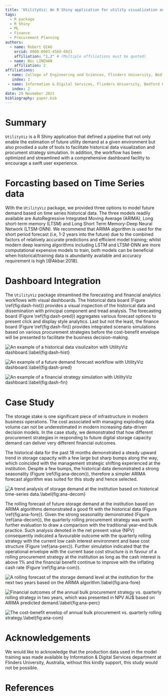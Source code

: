 ```yaml
---
title: 'UtilityViz: An R Shiny application for utility visualization and future planning'
tags:
  - R package
  - R Shiny
  - ML
  - Finance
  - Procurement Planning 
authors:
  - name: Robert QIAO
    orcid: 0000-0003-4569-6921
    affiliation: "1,2" # (Multiple affiliations must be quoted)
  - name: Bec LINEHAN
    affiliation: 2
affiliations:
 - name: College of Engineering and Sciences, Flinders University, Bedford Park, SA 5042, Australia
   index: 1
 - name: Information & Digital Services, Flinders University, Bedford Park, SA 5042, Australia
   index: 2
date: 29 November 2021
bibliography: paper.bib
---
```

# Summary
`UtilityViz` is a R Shiny application that defined a pipeline that not only enable the estimation of future utility demand at a given environment but also provdied a suite of tools to facilitate historical data visualization and procument strategy simulation. In addition, the workflow has been optimized and streamlined with a comprehensive dashboard facility to encourage a swift user experience.


# Forcasting based on Time Series data
With the `UtilityViz` package, we provided three options to model future demand based on time series historical data. The three models readily available are AutoRegressive Integrated Moving Average (ARIMA), Long short-term memory (LTSM) and Long Short Term Memory-Deep Neural Network (LTSM-DNN). We recommend that ARIMA algorithm is used for the short period forecast (i.e, 1-2 years into the future) due to the combined factors of relatively accurate predictions and efficient model training; whilst modern deep learning algorithms including LSTM and LTSM-DNN are more computational expensive models to train, both models can be beneficial when historical/training data is abundantly available and accuracy requirement is high [@Akbar:2018].

# Dashboard Integration

The `UtilityViz` package streamlined the forecasting and financial analytics workflows with visual dashboards. The historical data board (Figure \ref{fig:dash-hist}) provides a visual inspection of the historical data and dissemination with principal component and tread analysis. The forecasting board (Figure \ref{fig:dash-pred}) aggregates various forecast options to present click and display style analytics. Last but not the least, the finance board (Figure \ref{fig:dash-fin}) provides integrated scenario simulations based on various procurement strategies before the cost-benefit envelope will be presented to facilitate the business decision-making.

![An example of a historical data visulizaiton with UtilityViz dashboard.\label{fig:dash-hist}](img/dash-hist.png) <!--- { width=80% } -->

![An example of a future demand forecast workflow with UtilityViz dashboard.\label{fig:dash-pred}](img/dash-fore.png) <!--- { width=99% } --->

![An example of a financial strategy simulation with UtilityViz dashboard.\label{fig:dash-fin}](img/dash-fin.png) <!--- { width=80% } -->

# Case Study
The storage stake is one significant piece of infrastructure in modern business operations. The cost associated with managing exploding data volume can not be underestimated in modern increasing data-driven decision models. In the case study, we demonstrated that how different procurement strategies in responding to future digital storage capacity demand can deliver very different financial outcomes. 

The historical data for the past 18 months demonstrated a steady upward trend in storage capacity with a few large but sharp bumps along the way, which coincided with the management strategic shifting experienced at the institution. Despite a few bumps, the historical data demonstrated a strong seasonality (Figure \ref{fig:ana-decom}), therefore a simpler ARIMA forecast algorithm was suited for this study and hence selected. 

![A trend analysis of storage demand at the institution based on historical time-series data.\label{fig:ana-decom}](img/Rplot-decom.png) <!--- { width=80% } -->

The rolling forecast of future storage demand at the institution based on ARIMA algorithms demonstrated a good fit with the historical data (Figure \ref{fig:ana-fore}). Given the strong seasonality demonstrated (Figure \ref{ana-decom}),  the quarterly rolling procurement strategy was worth further evaluation to draw a comparison with the traditional year-end bulk practice. Such analysis denoted in the net present value (NPV) consequently indicated a favourable outcome with the quarterly rolling strategy with the current low cash interest environment and base cost structure (Figure \ref{ana-perc}). Further simulation indicated that the operational envelope with the current base cost structure is in favour of a rolling procurement strategy at the institution as long as the cash interest is above 1% and the financial benefit continue to improve with the inflating cash rate (Figure \ref{fig:ana-com}). 

![A rolling forecast of the storage demand level at the institution for the next two years based on the ARIMA algorithm.\label{fig:ana-fore}](img/Rplot-fore.png)<!--- { width=80% } -->

![Financial outcomes of the annual bulk procurement strategy vs. quarterly rolling strategy in two years, which was presented in NPV AU$ based on ARIMA predicted demand.\label{fig:ana-perc}](img/Rplot-perc.png) <!--- { width=80% } -->

![The cost-benefit envelop of annual bulk procurement vs. quarterly rolling strategy.\label{fig:ana-com}](img/Rplot-com.png) <!--- { width=80% } -->

# Acknowledgements
We would like to acknowledge that the production data used in the model training was made available by Information & Digital Services department at Flinders University, Australia, without this kindly support, this study would not be possible. 

# References